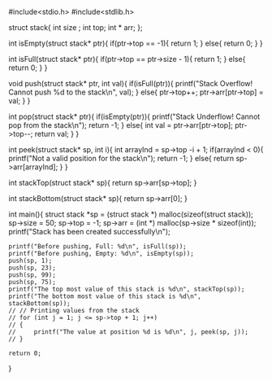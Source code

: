 #include<stdio.h>
#include<stdlib.h>
 
struct stack{
    int size ;
    int top;
    int * arr;
};
 
int isEmpty(struct stack* ptr){
    if(ptr->top == -1){
            return 1;
        }
        else{
            return 0;
        }
}
 
int isFull(struct stack* ptr){
    if(ptr->top == ptr->size - 1){
        return 1;
    }
    else{
        return 0;
    }
}
 
void push(struct stack* ptr, int val){
    if(isFull(ptr)){
        printf("Stack Overflow! Cannot push %d to the stack\n", val);
    }
    else{
        ptr->top++;
        ptr->arr[ptr->top] = val;
    }
}
 
int pop(struct stack* ptr){
    if(isEmpty(ptr)){
        printf("Stack Underflow! Cannot pop from the stack\n");
        return -1;
    }
    else{
        int val = ptr->arr[ptr->top];
        ptr->top--;
        return val;
    }
}
 
int peek(struct stack* sp, int i){
    int arrayInd = sp->top -i + 1;
    if(arrayInd < 0){
        printf("Not a valid position for the stack\n");
        return -1;
    }
    else{
        return sp->arr[arrayInd];
    }
}
 
int stackTop(struct stack* sp){
    return sp->arr[sp->top];
}
 
int stackBottom(struct stack* sp){
    return sp->arr[0];
}
 
int main(){
    struct stack *sp = (struct stack *) malloc(sizeof(struct stack));
    sp->size = 50;
    sp->top = -1;
    sp->arr = (int *) malloc(sp->size * sizeof(int));
    printf("Stack has been created successfully\n");
 
    printf("Before pushing, Full: %d\n", isFull(sp));
    printf("Before pushing, Empty: %d\n", isEmpty(sp));
    push(sp, 1);
    push(sp, 23);
    push(sp, 99);
    push(sp, 75);
    printf("The top most value of this stack is %d\n", stackTop(sp));
    printf("The bottom most value of this stack is %d\n", stackBottom(sp));
    // // Printing values from the stack
    // for (int j = 1; j <= sp->top + 1; j++)
    // {
    //     printf("The value at position %d is %d\n", j, peek(sp, j));
    // }
     
    return 0;
}
